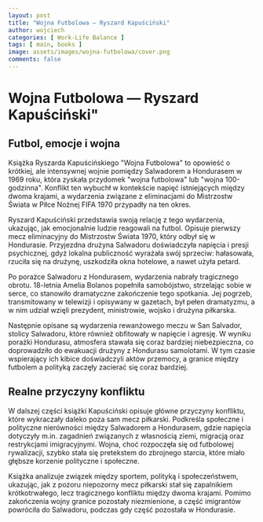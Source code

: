 ```yaml
---
layout: post
title: "Wojna Futbolowa — Ryszard Kapuściński"
author: wojciech
categories: [ Work-Life Balance ]
tags: [ main, books ]
image: assets/images/wojna-futbolowa/cover.png
comments: false
---
```


# Wojna Futbolowa — Ryszard Kapuściński"

## Futbol, emocje i wojna

Książka Ryszarda Kapuścińskiego "Wojna Futbolowa" to opowieść o krótkiej, ale intensywnej wojnie pomiędzy Salwadorem a
Hondurasem w 1969 roku, która zyskała przydomek "wojna futbolowa" lub "wojna 100-godzinna". Konflikt ten wybuchł w
kontekście napięć istniejących między dwoma krajami, a wydarzenia związane z eliminacjami do Mistrzostw Świata w Piłce
Nożnej FIFA 1970 przypadły na ten okres.

Ryszard Kapuściński przedstawia swoją relację z tego wydarzenia, ukazując, jak emocjonalnie ludzie reagowali na futbol.
Opisuje pierwszy mecz eliminacyjny do Mistrzostw Świata 1970, który odbył się w Hondurasie. Przyjezdna drużyna Salwadoru
doświadczyła napięcia i presji psychicznej, gdyż lokalna publiczność wyrażała swój sprzeciw: hałasowała, rzuciła się na
drużynę, uszkodziła okna hotelowe, a nawet użyła petard.

Po porażce Salwadoru z Hondurasem, wydarzenia nabrały tragicznego obrotu. 18-letnia Amelia Bolanos popełniła
samobójstwo, strzelając sobie w serce, co stanowiło dramatyczne zakończenie tego spotkania. Jej pogrzeb, transmitowany w
telewizji i opisywany w gazetach, był pełen dramatyzmu, a w nim udział wzięli prezydent, ministrowie, wojsko i drużyna
piłkarska.

Następnie opisane są wydarzenia rewanżowego meczu w San Salvador, stolicy Salwadoru, które również obfitowały w napięcie
i agresję. W wyniku porażki Hondurasu, atmosfera stawała się coraz bardziej niebezpieczna, co doprowadziło do ewakuacji
drużyny z Hondurasu samolotami. W tym czasie wspierający ich kibice doświadczyli aktów przemocy, a granice między
futbolem a polityką zaczęły zacierać się coraz bardziej.

## Realne przyczyny konfliktu
W dalszej części książki Kapuściński opisuje główne przyczyny konfliktu, które wykraczały daleko poza sam mecz
piłkarski. Podkreśla społeczne i polityczne nierówności między Salwadorem a Hondurasem, gdzie napięcia dotyczyły m.in.
zagadnień związanych z własnością ziemi, migracją oraz restrykcjami imigracyjnymi. Wojna, choć rozpoczęła się od
futbolowej rywalizacji, szybko stała się pretekstem do zbrojnego starcia, które miało głębsze korzenie polityczne i
społeczne.

Książka analizuje związek między sportem, polityką i społeczeństwem, ukazując, jak z pozoru niepozorny mecz piłkarski
stał się zapalnikiem krótkotrwałego, lecz tragicznego konfliktu między dwoma krajami. Pomimo zakończenia wojny granice
pozostały niezmienione, a część imigrantów powróciła do Salwadoru, podczas gdy część pozostała w Hondurasie.